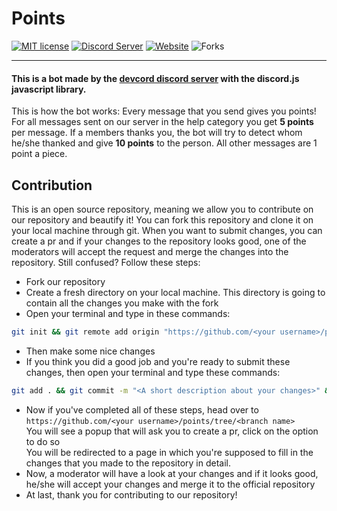# Points

[![MIT license](https://img.shields.io/badge/License-MIT-blue.svg)](<[https://github.com/devcord/points/blob/master/LICENSE](https://github.com/devcord/points/blob/master/LICENSE)>)
[![Discord Server](https://img.shields.io/static/v1?label=Devcord&logo=discord&message=8k%20members&color=%237289DA&logoColor=blurple)](https://discord.gg/devcord)
[![Website](https://img.shields.io/website?down_color=Red&down_message=Unavailable&label=Our%20Website&up_color=Green&up_message=Visit&url=https%3A%2F%2Fdevcord.com%2F&logo=devcord)](https://devcord.com)
![Forks](https://img.shields.io/github/forks/devcord/points?color=blurple&label=Forks&logo=github)

---

#### This is a bot made by the [devcord discord server](https://discord.gg/devcord) with the discord.js javascript library.

This is how the bot works:
Every message that you send gives you points! For all messages sent on our server in the help category you get **5 points** per message. If a members thanks you, the bot will try to detect whom he/she thanked and give **10 points** to the person. All other messages are 1 point a piece.

## Contribution

This is an open source repository, meaning we allow you to contribute on our repository and beautify it! You can fork this repository and clone it on your local machine through git. When you want to submit changes, you can create a pr and if your changes to the repository looks good, one of the moderators will accept the request and merge the changes into the repository. Still confused? Follow these steps:

-   Fork our repository
-   Create a fresh directory on your local machine. This directory is going to contain all the changes you make with the fork
-   Open your terminal and type in these commands:

```bash
git init && git remote add origin "https://github.com/<your username>/points.git && git branch <branch name for changes to the repository> && git checkout <branch name>"
```

-   Then make some nice changes
-   If you think you did a good job and you're ready to submit these changes, then open your terminal and type these commands:

```bash
git add . && git commit -m "<A short description about your changes>" && git push origin <bran name>
```

-   Now if you've completed all of these steps, head over to `https://github.com/<your username>/points/tree/<branch name>`
    <br>You will see a popup that will ask you to create a pr, click on the option to do so<br>You will be redirected to a page in which you're supposed to fill in the changes that you made to the repository in detail.
-   Now, a moderator will have a look at your changes and if it looks good, he/she will accept your changes and merge it to the official repository
-   At last, thank you for contributing to our repository!
